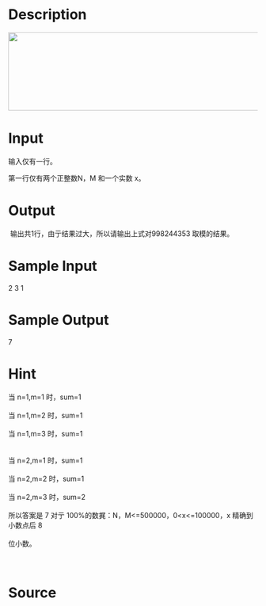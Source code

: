 
# Description

<div class="content"><p><img src="/source/bzoj/4174/img/aHR0cHM6Ly9seWRzeS5jb20vSnVkZ2VPbmxpbmUvdXBsb2FkLzIwMTUwNy9kZC5qcGc=.jpg" width="583" height="158" alt=""/></p></div>

# Input

<div class="content"><p>输入仅有一行。 </p>
<div>第一行仅有两个正整数N，M 和一个实数 x。 </div></div>

# Output

<div class="content"><p> 输出共1行，由亍结果过大，所以请输出上式对998244353 取模的结果。 </p></div>

# Sample Input

<div class="content"><span class="sampledata">2 3 1 </span></div>

# Sample Output

<div class="content"><span class="sampledata">7</span></div>

# Hint

<div class="content"><p></p><div>当 n=1,m=1 时，sum=1 </div><br/>
<div>当 n=1,m=2 时，sum=1 </div><br/>
<div>当 n=1,m=3 时，sum=1 </div><br/>
<div><br/>
<div>当 n=2,m=1 时，sum=1 </div><br/>
<div>当 n=2,m=2 时，sum=1 </div><br/>
<div>当 n=2,m=3 时，sum=2 </div><br/>
<div>所以答案是 7 对亍 100%的数捤：N，M&lt;=500000，0&lt;x&lt;=100000，x 精确到小数点后 8</div><br/>
<div>位小数。 </div><br/>
<div></div><br/>
</div><p></p></div>

# Source

<div class="content"><p><a href="problemset.php?search="></a></p></div>

